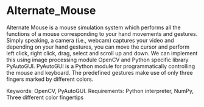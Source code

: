 # Alternate_Mouse
Alternate Mouse is a mouse simulation system which performs all the functions of a mouse corresponding to your hand movements and gestures. Simply speaking, a camera (i.e., webcam) captures your video and depending on your hand gestures, you can move the cursor and perform left click, right click, drag, select and scroll up and down. We can implement this using image processing module OpenCV and Python specific library PyAutoGUI. PyAutoGUI is a Python module for programmatically controlling the mouse and keyboard. The predefined gestures make use of only three fingers marked by different colors.

Keywords: OpenCV, PyAutoGUI.
Requirements: Python interpreter, NumPy, Three different color fingertips
